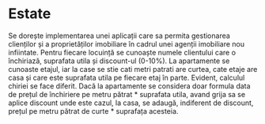 # Estate

 Se dorește implementarea unei aplicații care sa permita gestionarea clienților și a proprietăților imobiliare în cadrul unei agenții imobiliare nou infiintate. Pentru fiecare 
locuință se cunoaște numele clientului care o închiriază, suprafata utila și discount-ul (0-10%). La apartamente se cunoaste etajul, iar la case se stie cati metri patrati are curtea, cate etaje are casa și care este suprafata utila pe fiecare etaj în parte. Evident, calculul chiriei se face diferit. Dacă la apartamente se considera doar formula data 
de prețul de închiriere pe metru pătrat * suprafata utila, avand grija sa se aplice discount unde este cazul, la casa, se adaugă, indiferent de discount, prețul pe metru pătrat de curte * suprafața acesteia.
